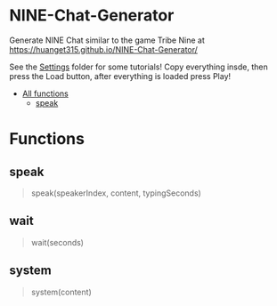 # NINE-Chat-Generator
Generate NINE Chat similar to the game Tribe Nine at https://huanget315.github.io/NINE-Chat-Generator/

See the [Settings](./Settings/) folder for some tutorials! Copy everything insde, then press the Load button, after everything is loaded press Play!

- [All functions](#Functions)
    - [speak](##speak)

# Functions
## speak
> speak(speakerIndex, content, typingSeconds)

## wait
> wait(seconds)
## system
> system(content)
